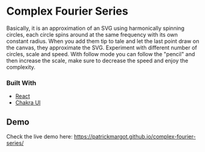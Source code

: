 # Complex Fourier Series
Basically, it is an approximation of an SVG using harmonically spinning circles, each circle spins around at the same frequency with its own constant radius. When you add them tip to tale and let the last point draw on the canvas, they approximate the SVG. Experiment with different number of circles, scale and speed. With follow mode you can follow the "pencil" and then increase the scale, make sure to decrease the speed and enjoy the complexity.
### Built With
* [React](https://reactjs.org/)
* [Chakra UI](https://chakra-ui.com/)
## Demo
Check the live demo here: https://patrickmargot.github.io/complex-fourier-series/

